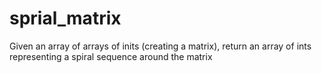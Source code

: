 # sprial_matrix
Given an array of arrays of inits (creating a matrix), return an array of ints representing a spiral sequence around the matrix
